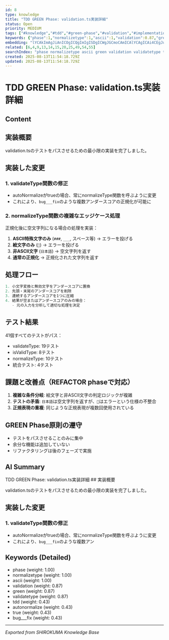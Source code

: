 ```yaml
---
id: 8
type: knowledge
title: "TDD GREEN Phase: validation.ts実装詳細"
status: Open
priority: MEDIUM
tags: ["#knowledge","#tdd","#green-phase","#validation","#implementation"]
keywords: {"phase":1,"normalizetype":1,"ascii":1,"validation":0.87,"green":0.87}
embedding: "lYCAkImAgJiAnICOgICQgImIgISDgICWgJGCmoCAmICAlYCAgICAi4CEgJuAgJaAgpyAh4KAgIGAjYSQgICSgI2WgJOIgICBgIGKg4CAioCFnICZjICAjICBjICAgISAkZKAk4qAgJaAjYmKgICGgJiFgIeMgICYgJmDgoCAjYA="
related: [6,4,9,13,14,15,20,25,49,54,55]
searchIndex: "phase normalizetype ascii green validation validatetype tdd autonormalize true bug___fix"
created: 2025-08-13T11:54:18.729Z
updated: 2025-08-13T11:54:18.729Z
---
```


# TDD GREEN Phase: validation.ts実装詳細

## Content

## 実装概要

validation.tsのテストをパスさせるための最小限の実装を完了しました。

## 実装した変更

### 1. validateType関数の修正
- autoNormalizeがtrueの場合、常にnormalizeType関数を呼ぶように変更
- これにより、`bug___fix`のような複数アンダースコアの正規化が可能に

### 2. normalizeType関数の複雑なエッジケース処理
正規化後に空文字列になる場合の処理を実装：

1. **ASCII特殊文字のみ** (`###`, `___`, スペース等) → エラーを投げる
2. **絵文字のみ** (`🚀`) → エラーを投げる  
3. **非ASCII文字** (`日本語`) → 空文字列を返す
4. **通常の正規化** → 正規化された文字列を返す

## 処理フロー

```javascript
1. 小文字変換と無効文字をアンダースコアに置換
2. 先頭・末尾のアンダースコアを削除
3. 連続するアンダースコアを1つに圧縮
4. 結果が空またはアンダースコアのみの場合：
   - 元の入力を分析して適切な処理を決定
```

## テスト結果

41個すべてのテストがパス：
- validateType: 19テスト
- isValidType: 8テスト  
- normalizeType: 10テスト
- 統合テスト: 4テスト

## 課題と改善点（REFACTOR phaseで対応）

1. **複雑な条件分岐**: 絵文字と非ASCII文字の判定ロジックが複雑
2. **テストの矛盾**: `日本語`は空文字列を返すが、`🚀`はエラーという仕様の不整合
3. **正規表現の重複**: 同じような正規表現が複数回使用されている

## GREEN Phase原則の遵守

- テストをパスさせることのみに集中
- 余分な機能は追加していない
- リファクタリングは後のフェーズで実施

## AI Summary

TDD GREEN Phase: validation.ts実装詳細  ## 実装概要

validation.tsのテストをパスさせるための最小限の実装を完了しました。

## 実装した変更

### 1. validateType関数の修正
- autoNormalizeがtrueの場合、常にnormalizeType関数を呼ぶように変更
- これにより、`bug___fix`のような複数アン

## Keywords (Detailed)

- phase (weight: 1.00)
- normalizetype (weight: 1.00)
- ascii (weight: 1.00)
- validation (weight: 0.87)
- green (weight: 0.87)
- validatetype (weight: 0.87)
- tdd (weight: 0.43)
- autonormalize (weight: 0.43)
- true (weight: 0.43)
- bug___fix (weight: 0.43)

---
*Exported from SHIROKUMA Knowledge Base*
